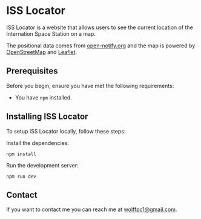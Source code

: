 # ISS Locator

ISS Locator is a website that allows users to see the current location of the Internation Space Station on a map.

The positional data comes from [open-notify.org](http://open-notify.org/) and the map is powered by [OpenStreetMap](https://www.openstreetmap.org) and [Leaflet](https://leafletjs.com/).

## Prerequisites

Before you begin, ensure you have met the following requirements:
* You have `npm` installed.

## Installing ISS Locator

To setup ISS Locator locally, follow these steps:

Install the dependencies:
```
npm install
```

Run the development server:
```
npm run dev
```

## Contact

If you want to contact me you can reach me at <wolffpc1@gmail.com>.
